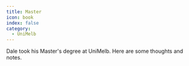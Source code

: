 ```yaml
---
title: Master
icon: book
index: false
category:
  - UniMelb
---
```


Dale took his Master's degree at UniMelb. Here are some thoughts and notes.
